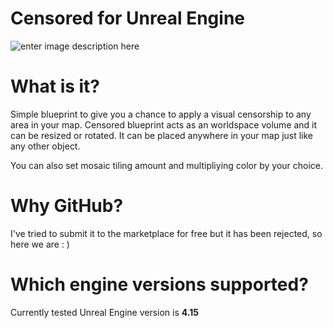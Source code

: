 Censored for Unreal Engine
===================
![enter image description here](http://public.sumfx.net/i/assets/censored_github_1.jpg)

What is it?
===================

Simple blueprint to give you a chance to apply a visual censorship to any area in your map. Censored blueprint acts as an worldspace volume and it can be resized or rotated. It can be placed anywhere in your map just like any other object. 

You can also set mosaic tiling amount and multipliying color by your choice.

Why GitHub?
===================

I've tried to submit it to the marketplace for free but it has been rejected, so here we are : )

Which engine versions supported?
===================

Currently tested Unreal Engine version is **4.15**

